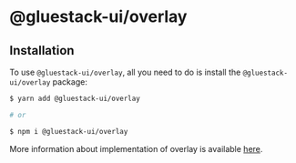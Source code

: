 # @gluestack-ui/overlay

## Installation

To use `@gluestack-ui/overlay`, all you need to do is install the
`@gluestack-ui/overlay` package:

```sh
$ yarn add @gluestack-ui/overlay

# or

$ npm i @gluestack-ui/overlay
```

More information about implementation of overlay is available
[here](https://github.com/gluestack/gluestack-ui/blob/development/packages/overlay/src/index.tsx).
